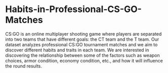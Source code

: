 # Habits-in-Professional-CS-GO-Matches
CS:GO is an online multiplayer shooting game where players are separated into two teams that have different goals: the CT team and the T team. Our dataset analyzes professional CS:GO tournament matches and we aim to discover different habits and traits in each team. We are interested in discovering the relationship between some of the factors such as weapon choices, armor condition, economy condition, etc., and how it will influence the round results.
